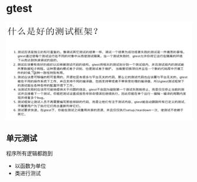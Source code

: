 # gtest

![image-20210422221149202](../../images/gtest.png)

## 单元测试

程序所有逻辑都跑到

- 以函数为单位
- 类进行测试


